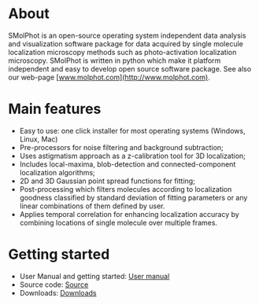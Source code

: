 # About

SMolPhot is an open-source operating system independent data analysis and visualization software package for data acquired by single molecule localization microscopy methods such as photo-activation localization microscopy. SMolPhot is written in python which make it platform independent and easy to develop open source software package. See also our web-page [www.molphot.com](http://www.molphot.com).

# Main features

* Easy to use: one click installer for most operating systems (Windows, Linux, Mac) 
* Pre-processors for noise filtering and background subtraction; 
* Uses astigmatism approach as a z-calibration tool for 3D localization; 
* Includes local-maxima, blob-detection and connected-component localization algorithms; 
* 2D and 3D Gaussian point spread functions for fitting; 
* Post-processing which filters molecules according to localization goodness classified by standard deviation of fitting parameters or any linear combinations of them defined by user.
* Applies temporal correlation for enhancing localization accuracy by combining locations of single molecule over multiple frames.


# Getting started

* User Manual and getting started: [User manual](https://github.com/ardiloot/SMolPhot/wiki/User-manual)
* Source code: [Source](https://github.com/ardiloot/SMolPhot)
* Downloads: [Downloads](https://github.com/ardiloot/SMolPhot/releases)
